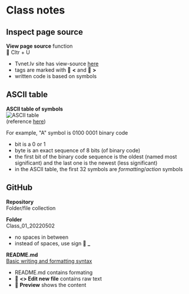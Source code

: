 # Class notes

## Inspect page source

**View page source** function  
:pushpin: Cltr + U  
- Tvnet.lv site has view-source [here](https://view-source:https://www.tvnet.lv/)  
- tags are marked with :pushpin: **<** and :pushpin: **>** 
- written code is based on symbols 

## ASCII table

**ASCII table of symbols**  
![ASCII table](http://www.ecowin.org/aulas/resources/tables/asciitable.jpg)  
(reference [here](https://www.ecowin.org/ascii.htm))  

For example, "A" symbol is 0100 0001 binary code
- bit is a 0 or 1 
- byte is an exact sequence of 8 bits (of binary code)
- the first bit of the binary code sequence is the oldest (named most significant) and the last one is the newest (less significant)  
- in the ASCII table, the first 32 symbols are *formatting*/*action* symbols

## GitHub

**Repository**  
Folder/file collection  

**Folder**  
Class_01_20220502
- no spaces in between
- instead of spaces, use sign :pushpin: **_**

**README.md**  
[Basic writing and formatting syntax](https://docs.github.com/en/get-started/writing-on-github/getting-started-with-writing-and-formatting-on-github/basic-writing-and-formatting-syntax)  
- README.md contains formating
- :pushpin: **<> Edit new file** contains raw text
- :pushpin: **Preview** shows the content  
